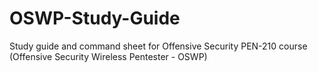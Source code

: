 # OSWP-Study-Guide
Study guide and command sheet for Offensive Security PEN-210 course (Offensive Security Wireless Pentester - OSWP)
